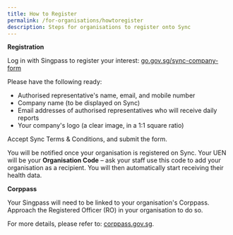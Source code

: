 ```yaml
---
title: How to Register
permalink: /for-organisations/howtoregister
description: Steps for organisations to register onto Sync
---
```

**Registration**

Log in with Singpass to register your interest: 
[go.gov.sg/sync-company-form](https://form.gov.sg/#!/618a18ede7d4290016fd18db)

Please have the following ready: 

* Authorised representative's name, email, and mobile number
* Company name (to be displayed on Sync)
* Email addresses of authorised representatives who will receive daily reports
* Your company's logo (a clear image, in a 1:1 square ratio)

Accept Sync Terms & Conditions, and submit the form.

You will be notified once your organisation is registered on Sync. Your UEN will be your **Organisation Code** – ask your staff use this code to add your organisation as a recipient. You will then automatically start receiving their health data.

**Corppass**

Your Singpass will need to be linked to your organisation's Corppass. Approach the Registered Officer (RO) in your organisation to do so. 

For more details, please refer to: [corppass.gov.sg](https://www.corppass.gov.sg/).